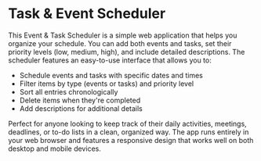 # Task & Event Scheduler

This Event & Task Scheduler is a simple web application that helps you organize your schedule. You can add both events and tasks, set their priority levels (low, medium, high), and include detailed descriptions. The scheduler features an easy-to-use interface that allows you to:

- Schedule events and tasks with specific dates and times
- Filter items by type (events or tasks) and priority level
- Sort all entries chronologically
- Delete items when they're completed
- Add descriptions for additional details

Perfect for anyone looking to keep track of their daily activities, meetings, deadlines, or to-do lists in a clean, organized way. The app runs entirely in your web browser and features a responsive design that works well on both desktop and mobile devices.
